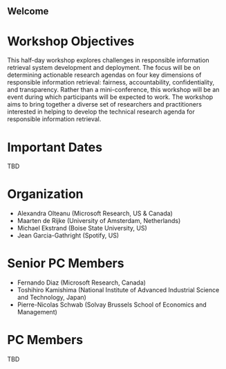 ## Welcome

# Workshop Objectives
This half-day workshop explores challenges in responsible information retrieval system development and deployment. The focus will be on determining actionable research agendas on four key dimensions of responsible information retrieval: fairness, accountability, confidentiality, and transparency. Rather than a mini-conference, this workshop will be an event during which participants will be expected to work. The workshop aims to bring together a diverse set of researchers and practitioners interested in helping to develop the technical research agenda for responsible information retrieval.

# Important Dates
TBD

# Organization 
* Alexandra Olteanu (Microsoft Research, US & Canada)
* Maarten de Rijke (University of Amsterdam, Netherlands)
* Michael Ekstrand (Boise State University, US)
* Jean Garcia-Gathright (Spotify, US)

# Senior PC Members
* Fernando Diaz (Microsoft Research, Canada)
* Toshihiro Kamishima (National Institute of Advanced Industrial Science and Technology, Japan)
* Pierre-Nicolas Schwab (Solvay Brussels School of Economics and Management)

# PC Members 
TBD
